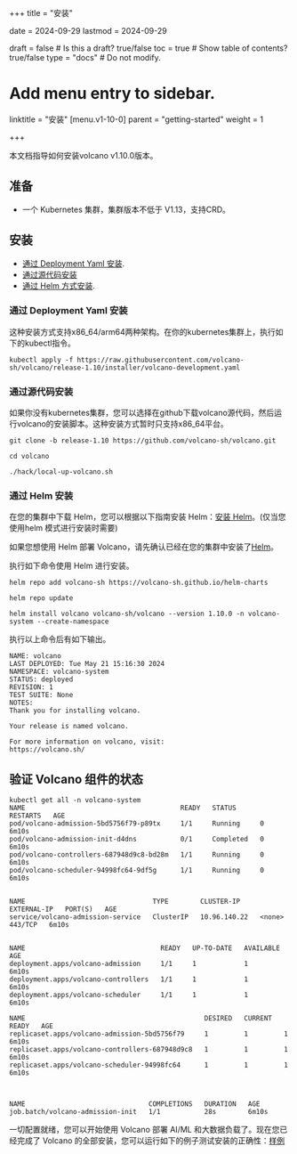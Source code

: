 +++
title =  "安装"

date = 2024-09-29
lastmod = 2024-09-29

draft = false  # Is this a draft? true/false
toc = true  # Show table of contents? true/false
type = "docs"  # Do not modify.

# Add menu entry to sidebar.
linktitle = "安装"
[menu.v1-10-0]
  parent = "getting-started"
  weight = 1

+++

本文档指导如何安装volcano v1.10.0版本。

## 准备

- 一个 Kubernetes 集群，集群版本不低于 V1.13，支持CRD。



##  安装

- [通过 Deployment Yaml 安装](#通过-deployment-yaml-安装).
- [通过源代码安装](#通过源代码安装)
- [通过 Helm 方式安装](#通过-helm-安装).


### 通过 Deployment Yaml 安装

这种安装方式支持x86_64/arm64两种架构。在你的kubernetes集群上，执行如下的kubectl指令。

```shell
kubectl apply -f https://raw.githubusercontent.com/volcano-sh/volcano/release-1.10/installer/volcano-development.yaml
```


### 通过源代码安装

如果你没有kubernetes集群，您可以选择在github下载volcano源代码，然后运行volcano的安装脚本。这种安装方式暂时只支持x86_64平台。

```shell
git clone -b release-1.10 https://github.com/volcano-sh/volcano.git

cd volcano

./hack/local-up-volcano.sh
```


### 通过 Helm 安装

 在您的集群中下载 Helm，您可以根据以下指南安装 Helm：[安装 Helm](https://helm.sh/docs/using_helm/#install-helm)。(仅当您使用helm 模式进行安装时需要)

如果您想使用 Helm 部署 Volcano，请先确认已经在您的集群中安装了[Helm](https://helm.sh/docs/intro/install)。


执行如下命令使用 Helm 进行安装。

```shell
helm repo add volcano-sh https://volcano-sh.github.io/helm-charts

helm repo update

helm install volcano volcano-sh/volcano --version 1.10.0 -n volcano-system --create-namespace
```

执行以上命令后有如下输出。
```
NAME: volcano
LAST DEPLOYED: Tue May 21 15:16:30 2024
NAMESPACE: volcano-system
STATUS: deployed
REVISION: 1
TEST SUITE: None
NOTES:
Thank you for installing volcano.

Your release is named volcano.

For more information on volcano, visit:
https://volcano.sh/

```


## 验证 Volcano 组件的状态

```shell
kubectl get all -n volcano-system
NAME                                       READY   STATUS      RESTARTS   AGE
pod/volcano-admission-5bd5756f79-p89tx     1/1     Running     0          6m10s
pod/volcano-admission-init-d4dns           0/1     Completed   0          6m10s
pod/volcano-controllers-687948d9c8-bd28m   1/1     Running     0          6m10s
pod/volcano-scheduler-94998fc64-9df5g      1/1     Running     0          6m10s


NAME                                TYPE        CLUSTER-IP     EXTERNAL-IP   PORT(S)   AGE
service/volcano-admission-service   ClusterIP   10.96.140.22   <none>        443/TCP   6m10s


NAME                                  READY   UP-TO-DATE   AVAILABLE   AGE
deployment.apps/volcano-admission     1/1     1            1           6m10s
deployment.apps/volcano-controllers   1/1     1            1           6m10s
deployment.apps/volcano-scheduler     1/1     1            1           6m10s

NAME                                             DESIRED   CURRENT   READY   AGE
replicaset.apps/volcano-admission-5bd5756f79     1         1         1       6m10s
replicaset.apps/volcano-controllers-687948d9c8   1         1         1       6m10s
replicaset.apps/volcano-scheduler-94998fc64      1         1         1       6m10s



NAME                               COMPLETIONS   DURATION   AGE
job.batch/volcano-admission-init   1/1           28s        6m10s

```

一切配置就绪，您可以开始使用 Volcano 部署 AI/ML 和大数据负载了。现在您已经完成了 Volcano 的全部安装，您可以运行如下的例子测试安装的正确性：[样例](https://github.com/volcano-sh/volcano/tree/master/example)

